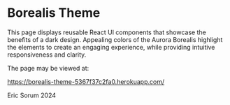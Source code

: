 # Borealis Theme

This page displays reusable React UI components that showcase the benefits of a dark design.  Appealing colors of the Aurora Borealis highlight the elements to create an engaging experience, while providing intuitive responsiveness and clarity.

The page may be viewed at:

https://borealis-theme-5367f37c2fa0.herokuapp.com/

Eric Sorum 2024
